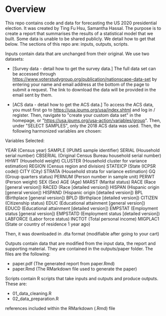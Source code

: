 # Overview

This repo contains code and data for forecasting the US 2020 presidential election. It was created by Ting Fu Hsu, Samantha Hassal. The purpose is to create a report that summarises the results of a statistical model that we built. Some data is unable to be shared publicly. We detail how to get that below. The sections of this repo are: inputs, outputs, scripts.

Inputs contain data that are unchanged from their original. We use two datasets: 

- [Survey data - detail how to get the survey data.]
  The full data set can be accessed through 
  https://www.voterstudygroup.org/publication/nationscape-data-set 
  by entering your name and email address at the bottom of the page to submit a 
  request. The link to download the data will be provided in the email sent by 
  them.
  
 
- [ACS data - detail how to get the ACS data.]
To access the ACS data, you must first go to 
https://usa.ipums.org/usa/index.shtml 
and log in / register. Then, navigate to "create your custom data set" in the 
homepage, or "https://usa.ipums.org/usa-action/variables/group". Then, under
"SELECT SAMPLES", only the 2018 ACS data was used. Then, the following
harmonized variables are chosen:

Variables Selected:

YEAR (Census year)
SAMPLE (IPUMS sample identifier)
SERIAL (Household serial number)
CBSERIAL (Original Census Bureau household serial number)
HHWT (Household weight)
CLUSTER (Household cluster for variance estimation)
REGION (Census region and division)
STATEICP (State (ICPSR code))
CITY (City)
STRATA (Household strata for variance estimation)
GQ (Group quarters status)
PERNUM (Person number in sample unit)
PERWT (Person weight)
SEX (Sex)
AGE (Age)
MARST (Marital status)
RACE (Race [general version])
RACED (Race [detailed version])
HISPAN (Hispanic origin [general version])
HISPAND (Hispanic origin [detailed version])
BPL (Birthplace [general version])
BPLD (Birthplace [detailed version])
CITIZEN (Citizenship status)
EDUC (Educational attainment [general version])
EDUCD (Educational attainment [detailed version])
EMPSTAT (Employment status [general version])
EMPSTATD (Employment status [detailed version])
LABFORCE (Labor force status)
INCTOT (Total personal income)
MIGPLAC1 (State or country of residence 1 year ago)

Then, it was downloaded in .dta format (modifiable after going to your cart)


Outputs contain data that are modified from the input data, the report and supporting material.
They are contained in the outputs/paper folder. The files are the following:

- paper.pdf (The generated report from paper.Rmd)
- paper.Rmd (The RMarkdown file used to generate the paper)

Scripts contain R scripts that take inputs and outputs and produce outputs. These are:

- 01_data_cleaning.R
- 02_data_preparation.R

references included within the RMarkdown (.Rmd) file



